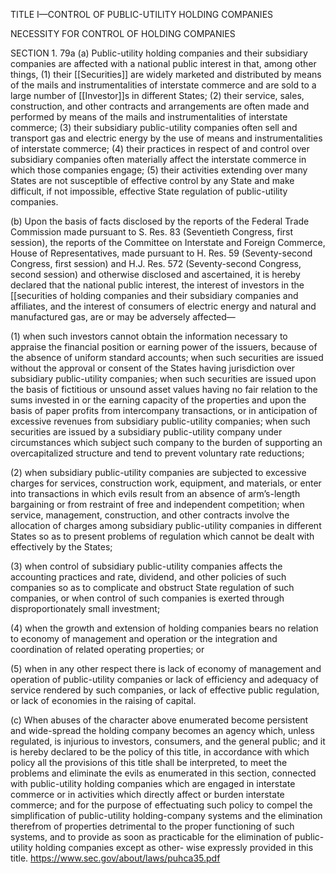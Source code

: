 TITLE I—CONTROL OF PUBLIC-UTILITY HOLDING COMPANIES

NECESSITY FOR CONTROL OF HOLDING COMPANIES

SECTION 1. 79a (a) Public-utility holding companies and their subsidiary companies are affected with a national public interest in that, among other things, (1) their [[Securities]] are widely marketed and distributed by means of the mails and instrumentalities of interstate commerce and are sold to a large number of [[Investor]]s in different States; (2) their service, sales, construction, and other contracts and arrangements are often made and performed by means of the mails and instrumentalities of interstate commerce; (3) their subsidiary public-utility companies often sell and transport gas and electric energy by the use of means and instrumentalities of interstate commerce; (4) their practices in respect of and control over subsidiary companies often materially affect the interstate commerce in which those companies engage; (5) their activities extending over many States are not susceptible of effective control by any State and make difficult, if not impossible, effective State regulation of public-utility companies.

(b) Upon the basis of facts disclosed by the reports of the Federal Trade Commission made pursuant to S. Res. 83 (Seventieth Congress, first session), the reports of the Committee on Interstate and Foreign Commerce, House of Representatives, made pursuant to H. Res. 59 (Seventy-second Congress, first session) and H.J. Res. 572 (Seventy-second Congress, second session) and otherwise disclosed and ascertained, it is hereby declared that the national public interest, the interest of investors in the [[securities of holding companies and their subsidiary companies and affiliates, and the interest of consumers of electric energy and natural and manufactured gas, are or may be adversely affected—

(1) when such investors cannot obtain the information necessary to appraise the financial position or earning power of the issuers, because of the absence of uniform standard accounts; when such securities are issued without the approval or consent of the States having jurisdiction over subsidiary public-utility companies; when such securities are issued upon the basis of fictitious or unsound asset values having no fair relation to the sums invested in or the earning capacity of the properties and upon the basis of paper profits from intercompany transactions, or in anticipation of excessive revenues from subsidiary public-utility companies; when such securities are issued by a subsidiary public-utility company under circumstances which subject such company to the burden of supporting an overcapitalized structure and tend to prevent voluntary rate reductions;

(2) when subsidiary public-utility companies are subjected to excessive charges for services, construction work, equipment, and materials, or enter into transactions in which evils result from an absence of arm’s-length bargaining or from restraint of free and independent competition; when service, management, construction, and other contracts involve the allocation of charges among subsidiary public-utility companies in different States so as to present problems of regulation which cannot be dealt with effectively by the States;

(3) when control of subsidiary public-utility companies affects the accounting practices and rate, dividend, and other policies of such companies so as to complicate and obstruct State regulation of such companies, or when control of such companies is exerted through disproportionately small investment;

(4) when the growth and extension of holding companies bears no relation to economy of management and operation or the integration and coordination of related operating properties; or

(5) when in any other respect there is lack of economy of management and operation of public-utility companies or lack of efficiency and adequacy of service rendered by such companies, or lack of effective public regulation, or lack of economies in the raising of capital.

(c) When abuses of the character above enumerated become persistent and wide-spread the holding company becomes an agency which, unless regulated, is injurious to investors, consumers, and the general public; and it is hereby declared to be the policy of this title, in accordance with which policy all the provisions of this title shall be interpreted, to meet the problems and eliminate the evils as enumerated in this section, connected with public-utility holding companies which are engaged in interstate commerce or in activities which directly affect or burden interstate commerce; and for the purpose of effectuating such policy to compel the simplification of public-utility holding-company systems and the elimination therefrom of properties detrimental to the proper functioning of such systems, and to provide as soon as practicable for the elimination of public-utility holding companies except as other- wise expressly provided in this title.
https://www.sec.gov/about/laws/puhca35.pdf